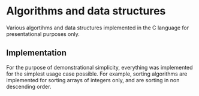 # Algorithms and data structures
Various algortihms and data structures implemented in the C language for
presentational purposes only.
## Implementation
For the purpose of demonstrational simplicity, everything was
implemented for the simplest usage case possible. For example, sorting
algorithms are implemented for sorting arrays of integers only,
and are sorting in non descending order.